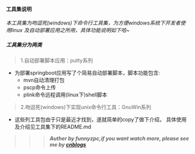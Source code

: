 ####    工具集说明

 _本工具集为吻逗死(windows)下命令行工具集，为方便windows系统下开发者使用linux
 及自动部署应用之所用，具体功能说明如下哈~_
 
#####   工具集分为两类
>   1.自动部署脚本应用：putty系列    
-   为部署springboot应用写了个简易自动部署脚本，脚本功能包含:
    -   mvn自动清理打包
    -   pscp命令上传
    -   plink命令远程调用(linux下)shell脚本

>   2.吻逗死(windows)下实现unix命令行工具：GnuWin系列
-   这些列工具包由于只是最近才找到，遂就简单的copy了做下介绍，
    具体使用及介绍见工具集下的README.md
    
>>>***Auther by funnyzpc,if you want watch more,
please see me by [cnblogs](http://www.cnblogs.com/funnyzpc)***
